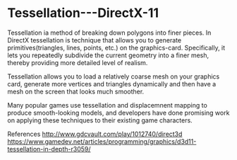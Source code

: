# Tessellation---DirectX-11


Tessellation ia method of breaking down polygons into finer pieces. In DirectX tessellation is technique that allows you to generate primitives(triangles, lines, points, etc.) on the graphics-card. Specifically, it lets you repeatedly subdivide the current geometry into a finer mesh, thereby providing more detailed level of realism.

Tessellation allows you to load a relatively coarse mesh on your graphics card, generate more vertices and triangles dynamically and then have a mesh on the screen that looks much smoother.

Many popular games use tessellation and displacemnent mapping to produce smooth-looking models, and developers have done promising work on applying these techniques to their existing game characters.


References
http://www.gdcvault.com/play/1012740/direct3d
https://www.gamedev.net/articles/programming/graphics/d3d11-tessellation-in-depth-r3059/
